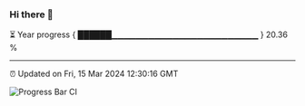 ### Hi there 👋

⏳ Year progress { ██████▁▁▁▁▁▁▁▁▁▁▁▁▁▁▁▁▁▁▁▁▁▁▁▁ } 20.36 %

---

⏰ Updated on Fri, 15 Mar 2024 12:30:16 GMT

![Progress Bar CI](https://github.com/ZhaoGui/ZhaoGui/workflows/Progress%20Bar%20CI/badge.svg)
